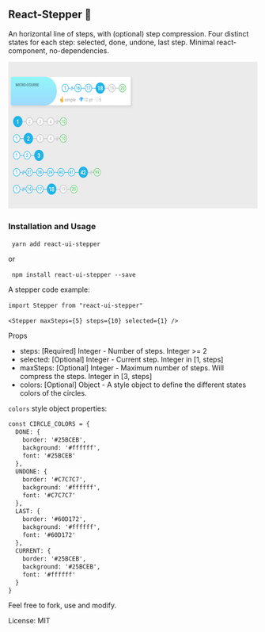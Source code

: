 ## React-Stepper 🍭

An horizontal line of steps, with (optional) step compression. Four distinct states for each step:
selected, done, undone, last step. Minimal react-component, no-dependencies.

<img src="./demo1.png" width="600" height="296">

### Installation and Usage

` yarn add react-ui-stepper`

or

` npm install react-ui-stepper --save`

A stepper code example:

` import Stepper from "react-ui-stepper" `


`<Stepper maxSteps={5} steps={10} selected={1} /> `


Props

* steps: [Required] Integer - Number of steps. Integer >= 2
* selected: [Optional] Integer - Current step. Integer in [1, steps]
* maxSteps: [Optional] Integer - Maximum number of steps. Will compress the steps. Integer in [3, steps]
* colors: [Optional] Object - A style object to define the different states colors of the circles.

`colors` style object properties:

```
const CIRCLE_COLORS = {
  DONE: {
    border: '#25BCEB',
    background: '#ffffff',
    font: '#25BCEB'
  },
  UNDONE: {
    border: '#C7C7C7',
    background: '#ffffff',
    font: '#C7C7C7'
  },
  LAST: {
    border: '#60D172',
    background: '#ffffff',
    font: '#60D172'
  },
  CURRENT: {
    border: '#25BCEB',
    background: '#25BCEB',
    font: '#ffffff'
  }
}
```

Feel free to fork, use and modify.

License: MIT
